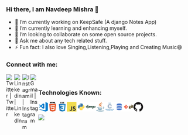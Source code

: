 ### Hi there, I am Navdeep Mishra 👋


- 🔭 I’m currently working on KeepSafe (A django Notes App)
- 🌱 I’m currently learning and enhancing myself.
- 👯 I’m looking to collaborate on some open source projects.
- 💬 Ask me about any tech related stuff.
- ⚡ Fun fact: I also love Singing,Listening,Playing and Creating Music😄

### Connect with me:

[<img align="left" alt="Twitter | Twitter" width="22px" src="https://cdn.jsdelivr.net/npm/simple-icons@v3/icons/twitter.svg" />][twitter]
[<img align="left" alt="Linkedin | LinkedIn" width="22px" src="https://cdn.jsdelivr.net/npm/simple-icons@v3/icons/linkedin.svg" />][linkedin]
[<img align="left" alt="Instagram | Instagram" width="22px" src="https://cdn.jsdelivr.net/npm/simple-icons@v3/icons/instagram.svg" />][instagram]
[<img align="left" alt="Gmail | Instagram" width="22px" src="https://cdn.jsdelivr.net/npm/simple-icons@v3/icons/gmail.svg" />][gmail]<br>


### Technologies Known:
<img align="left" alt="Visual Studio Code" width="26px" src="https://raw.githubusercontent.com/github/explore/80688e429a7d4ef2fca1e82350fe8e3517d3494d/topics/visual-studio-code/visual-studio-code.png" />
<img align="left" alt="HTML5" width="26px" src="https://raw.githubusercontent.com/github/explore/80688e429a7d4ef2fca1e82350fe8e3517d3494d/topics/html/html.png" />
<img align="left" alt="CSS3" width="26px" src="https://raw.githubusercontent.com/github/explore/80688e429a7d4ef2fca1e82350fe8e3517d3494d/topics/css/css.png" />
<img align="left" alt="JavaScript" width="26px" src="https://raw.githubusercontent.com/github/explore/80688e429a7d4ef2fca1e82350fe8e3517d3494d/topics/javascript/javascript.png" />
<img align="left" alt="GitHub" width="26px" src="https://raw.githubusercontent.com/github/explore/80688e429a7d4ef2fca1e82350fe8e3517d3494d/topics/python/python.png" />
<img align="left" alt="GitHub" width="26px" src="https://raw.githubusercontent.com/github/explore/80688e429a7d4ef2fca1e82350fe8e3517d3494d/topics/django/django.png" />
<img align="left" alt="GitHub" width="26px" src="https://raw.githubusercontent.com/github/explore/80688e429a7d4ef2fca1e82350fe8e3517d3494d/topics/java/java.png" />
<img align="left" alt="GitHub" width="26px" src="https://raw.githubusercontent.com/github/explore/80688e429a7d4ef2fca1e82350fe8e3517d3494d/topics/c/c.png" />
<img align="left" alt="GitHub" width="26px" src="https://raw.githubusercontent.com/github/explore/80688e429a7d4ef2fca1e82350fe8e3517d3494d/topics/sql/sql.png" />

<img align="left" alt="Git" width="26px" src="https://raw.githubusercontent.com/github/explore/80688e429a7d4ef2fca1e82350fe8e3517d3494d/topics/git/git.png" />
<img align="left" alt="GitHub" width="26px" src="https://raw.githubusercontent.com/github/explore/78df643247d429f6cc873026c0622819ad797942/topics/github/github.png" />
<br>
<br>
<img align="left" src="https://github-readme-stats.vercel.app/api?username=navdeepm20&count_private=true&show_icons=true" height="170px">









[twitter]: https://twitter.com/navdeepm20
[instagram]: https://instagram.com/navdeepm20
[linkedin]: https://linkedin.com/in/navdeepm20
[Gmail]: mailto:navdeepmishra82734@gmail.com
